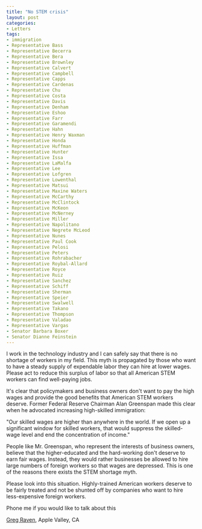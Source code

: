```yaml
---
title: "No STEM crisis"
layout: post
categories:
- Letters
tags:
- immigration
- Representative Bass
- Representative Becerra
- Representative Bera
- Representative Brownley
- Representative Calvert
- Representative Campbell
- Representative Capps
- Representative Cardenas
- Representative Chu
- Representative Costa
- Representative Davis
- Representative Denham
- Representative Eshoo
- Representative Farr
- Representative Garamendi
- Representative Hahn
- Representative Henry Waxman
- Representative Honda
- Representative Huffman
- Representative Hunter
- Representative Issa
- Representative LaMalfa
- Representative Lee
- Representative Lofgren
- Representative Lowenthal
- Representative Matsui
- Representative Maxine Waters
- Representative McCarthy
- Representative McClintock
- Representative McKeon
- Representative McNerney
- Representative Miller
- Representative Napolitano
- Representative Negrete McLeod
- Representative Nunes
- Representative Paul Cook
- Representative Pelosi
- Representative Peters
- Representative Rohrabacher
- Representative Roybal-Allard
- Representative Royce
- Representative Ruiz
- Representative Sanchez
- Representative Schiff
- Representative Sherman
- Representative Speier
- Representative Swalwell
- Representative Takano
- Representative Thompson
- Representative Valadao
- Representative Vargas
- Senator Barbara Boxer
- Senator Dianne Feinstein
---
```


I work in the technology industry and I can safely say that there is no shortage of workers in my field. This myth is propagated by those who want to have a steady supply of expendable labor they can hire at lower wages. Please act to reduce this surplus of labor so that all American STEM workers can find well-paying jobs.  
  
It's clear that policymakers and business owners don't want to pay the high wages and provide the good benefits that American STEM workers deserve. Former Federal Reserve Chairman Alan Greenspan made this clear when he advocated increasing high-skilled immigration:

"Our skilled wages are higher than anywhere in the world. If we open up a significant window for skilled workers, that would suppress the skilled-wage level and end the concentration of income."

People like Mr. Greenspan, who represent the interests of business owners, believe that the higher-educated and the hard-working don't deserve to earn fair wages. Instead, they would rather businesses be allowed to hire large numbers of foreign workers so that wages are depressed. This is one of the reasons there exists the STEM shortage myth.

Please look into this situation. Highly-trained American workers deserve to be fairly treated and not be shunted off by companies who want to hire less-expensive foreign workers.

Phone me if you would like to talk about this

[Greg Raven](https://www.gregraven.org), Apple Valley, CA